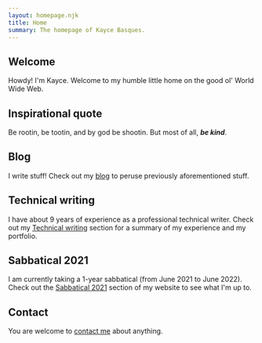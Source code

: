 ```yaml
---
layout: homepage.njk
title: Home
summary: The homepage of Kayce Basques.
---
```


<section class="homepage--section">
  <h2>Welcome</h2>
  <p>
    Howdy! I'm Kayce. Welcome to my humble little home
    on the good ol' World Wide Web.
  </p>
</section>
<section class="homepage--section">
  <h2>Inspirational quote</h2>
  <p>
    Be rootin, be tootin, and by god be shootin. But most of all, <strong><em>be kind</em></strong>.
  </p>
</section>
<section class="homepage--section">
  <h2>Blog</h2>
  <p>
    I write stuff! Check out my <a href="/blog/">blog</a> to
    peruse previously aforementioned stuff.
  </p>
</section>
<section class="homepage--section">
  <h2>Technical writing</h2>
  <p>
    I have about 9 years of experience as a professional
    technical writer. Check out
    my <a href="/technical-writing">Technical writing</a>
    section for a summary of my experience and my portfolio.
  </p>
</section>
<section class="homepage--section">
  <h2>Sabbatical 2021</h2>
  <p>
    I am currently taking a 1-year sabbatical (from June 2021 to June 2022).
    Check out the <a href="/sabbatical/">Sabbatical 2021</a> section
    of my website to see what I'm up to.
  </p>
</section>
<section class="homepage--section">
  <h2>Contact</h2>
  <p>
    You are welcome to <a href="/contact">contact me</a>
    about anything.
  </p>
</section>

